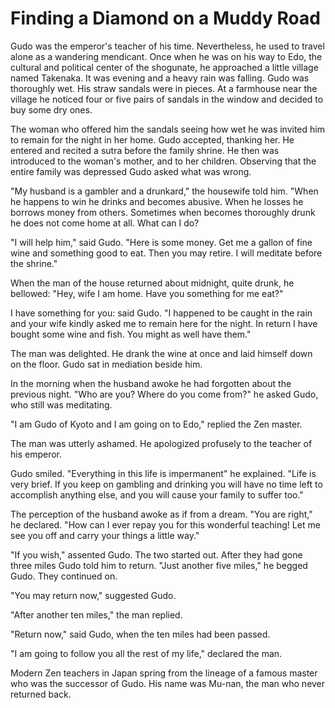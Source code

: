 # Finding a Diamond on a Muddy Road

Gudo was the emperor's teacher of his time. Nevertheless, he used to travel alone as a wandering mendicant. Once when he was on his way to Edo, the cultural and political center of the shogunate, he approached a little village named Takenaka. It was evening and a heavy rain was falling. Gudo was thoroughly wet. His straw sandals were in pieces. At a farmhouse near the village he noticed four or five pairs of sandals in the window and decided to buy some dry ones.

The woman who offered him the sandals seeing how wet he was invited him to remain for the night in her home. Gudo accepted, thanking her. He entered and recited a sutra before the family shrine. He then was introduced to the woman's mother, and to her children. Observing that the entire family was depressed Gudo asked what was wrong.

"My husband is a gambler and a drunkard," the housewife told him. "When he happens to win he drinks and becomes abusive. When he losses he borrows money from others. Sometimes when becomes thoroughly drunk he does not come home at all. What can I do?

"I will help him," said Gudo. "Here is some money. Get me a gallon of fine wine and something good to eat. Then you may retire. I will meditate before the shrine."

When the man of the house returned about midnight, quite drunk, he bellowed: "Hey, wife I am home. Have you something for me eat?"

I have something for you: said Gudo. "I happened to be caught in the rain and your wife kindly asked me to remain here for the night. In return I have bought some wine and fish. You might as well have them."

The man was delighted. He drank the wine at once and laid himself down on the floor. Gudo sat in mediation beside him.

In the morning when the husband awoke he had forgotten about the previous night. "Who are you? Where do you come from?" he asked Gudo, who still was meditating.

"I am Gudo of Kyoto and I am going on to Edo," replied the Zen master.

The man was utterly ashamed. He apologized profusely to the teacher of his emperor.

Gudo smiled. "Everything in this life is impermanent" he explained. "Life is very brief. If you keep on gambling and drinking you will have no time left to accomplish anything else, and you will cause your family to suffer too."

The perception of the husband awoke as if from a dream. "You are right," he declared. "How can I ever repay you for this wonderful teaching! Let me see you off and carry your things a little way."

"If you wish," assented Gudo. The two started out. After they had gone three miles Gudo told him to return. "Just another five miles," he begged Gudo. They continued on.

"You may return now," suggested Gudo.

"After another ten miles," the man replied.

"Return now," said Gudo, when the ten miles had been passed.

"I am going to follow you all the rest of my life," declared the man.

Modern Zen teachers in Japan spring from the lineage of a famous master who was the successor of Gudo. His name was Mu-nan, the man who never returned back.
